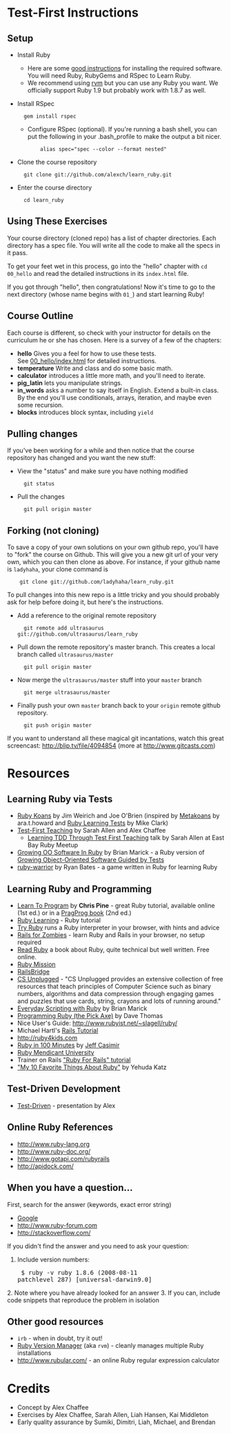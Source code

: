 # Test-First Instructions

## Setup

* Install Ruby

  * Here are some [good instructions](http://www.wiki.devchix.com/index.php?title=Workshop_Installation_Notes_Rails_3)
for installing the required software.  You will need Ruby, RubyGems and RSpec to Learn Ruby.
  * We recommend using [rvm](http://rvm.beginrescueend.com) but you can use any Ruby you want. We officially support Ruby 1.9 but probably work with 1.8.7 as well.

* Install RSpec

        gem install rspec

  * Configure RSpec (optional). If you're running a bash shell, you can put the following in your .bash_profile to make the output a bit nicer.

            alias spec="spec --color --format nested"

* Clone the course repository

        git clone git://github.com/alexch/learn_ruby.git

* Enter the course directory

        cd learn_ruby
        

## Using These Exercises

Your course directory (cloned repo) has a list of chapter directories. Each
directory has a spec file. You will write all the code to make all the specs
in it pass.

To get your feet wet in this process, go into the "hello" chapter with `cd
00_hello` and read the detailed instructions in its `index.html` file.

If you got through "hello", then congratulations! Now it's time to go to the
next directory (whose name begins with `01_`) and start learning Ruby!

## Course Outline

Each course is different, so check with your instructor for details on the
curriculum he or she has chosen. Here is a survey of a few of the chapters: 

* **hello** 
  Gives you a feel for how to use these tests.  
  See [00_hello/index.html](00_hello/index.html) for detailed instructions.
* **temperature**
  Write and class and do some basic math.
* **calculator** introduces a little more math, and you'll need to iterate.
* **pig\_latin** lets you manipulate strings.
* **in\_words** asks a number to say itself in English. Extend a built-in class. By the end you'll use conditionals, arrays, iteration, and maybe even some recursion.
* **blocks** introduces block syntax, including `yield`

## Pulling changes

If you've been working for a while and then notice that the course repository has changed and you want the new stuff:

* View the "status" and make sure you have nothing modified

        git status

* Pull the changes

        git pull origin master

## Forking (not cloning)

To save a copy of your own solutions on your own github repo, you'll have to "fork" the course on Github. This will give you a new git url of your very own, which you can then clone as above. For instance, if your github name is `ladyhaha`, your clone command is

        git clone git://github.com/ladyhaha/learn_ruby.git

To pull changes into this new repo is a little tricky and you should probably ask for help before doing it, but here's the instructions.

* Add a reference to the original remote repository

        git remote add ultrasaurus git://github.com/ultrasaurus/learn_ruby

* Pull down the remote repository's master branch. This creates a local branch called `ultrasaurus/master`

        git pull origin master

* Now merge the `ultrasaurus/master` stuff into your `master` branch

        git merge ultrasaurus/master

* Finally push your own `master` branch back to your `origin` remote github repository.

        git push origin master

If you want to understand all these magical git incantations, watch this great screencast: <http://blip.tv/file/4094854> (more at <http://www.gitcasts.com>)

# Resources

## Learning Ruby via Tests
* [Ruby Koans](http://rubykoans.com) by Jim Weirich and Joe O'Brien (inspired by [Metakoans](http://rubyquiz.com/quiz67.html) by ara.t.howard and [Ruby Learning Tests](http://clarkware.com/cgi/blosxom/2005/03/18) by Mike Clark)
* [Test-First Teaching](http://testfirst.org) by Sarah Allen and Alex Chaffee
  * [Learning TDD Through Test First Teaching](http://www.youtube.com/watch?v=KgfdlZuVz7I) talk by Sarah Allen at East Bay Ruby Meetup
* [Growing OO Software In Ruby](http://www.exampler.com/blog/2009/12/17/growing-object-oriented-software-in-ruby/) by Brian Marick - a Ruby version of [Growing Object-Oriented Software Guided by Tests](http://www.growing-object-oriented-software.com/)
* [ruby-warrior](http://github.com/ryanb/ruby-warrior) by Ryan Bates - a game written in Ruby for learning Ruby

## Learning Ruby and Programming
* [Learn To Program](http://pine.fm/LearnToProgram/) by **Chris Pine** - great Ruby tutorial, available online (1st ed.) or in a [PragProg book](http://www.pragprog.com/titles/ltp2/learn-to-program-2nd-edition) (2nd ed.)
* [Ruby Learning](http://rubylearning.com/satishtalim/tutorial.html) - Ruby tutorial
* [Try Ruby](http://tryruby.org) runs a Ruby interpreter in your browser, with hints and advice
* [Rails for Zombies](http://railsforzombies.org) - learn Ruby and Rails in your browser, no setup required
* [Read Ruby](http://ruby.runpaint.org/) a book about Ruby, quite technical but well written. Free online.
* [Ruby Mission](http://github.com/alexch/mission)
* [RailsBridge](http://groups.google.com/group/railsbridge)
* [CS Unplugged](http://www.csunplugged.org/) - "CS Unplugged provides an extensive collection of free resources that teach principles of Computer Science such as binary numbers, algorithms and data compression through engaging games and puzzles that use cards, string, crayons and lots of running around."
* [Everyday Scripting with Ruby](http://pragprog.com/titles/bmsft/everyday-scripting-with-ruby) by Brian Marick
* [Programming Ruby (the Pick Axe)](http://pragprog.com/titles/ruby/programming-ruby) by Dave Thomas
* Nice User's Guide: <http://www.rubyist.net/~slagell/ruby/>
* Michael Hartl's [Rails Tutorial](http://railstutorial.org)
* <http://ruby4kids.com>
* [Ruby in 100 Minutes](http://jumpstartlab.com/resources/ruby-jumpstart/ruby/) by [Jeff Casimir](http://jumpstartlab.com)
* [Ruby Mendicant University](http://university.rubymendicant.com)
* Trainer on Rails ["Ruby For Rails" tutorial](http://www.public.traineronrails.com/courses/ruby/)
* ["My 10 Favorite Things About Ruby"](http://yehudakatz.com/2009/08/24/my-10-favorite-things-about-the-ruby-language/) by Yehuda Katz

## Test-Driven Development
* [Test-Driven](http://www.slideshare.net/alexchaffee/test-driven) - presentation by Alex

## Online Ruby References

* <http://www.ruby-lang.org>
*	<http://www.ruby-doc.org/>
*	<http://www.gotapi.com/rubyrails>
*	<http://apidock.com/>

## When you have a question...

First, search for the answer (keywords, exact error string)

*	[Google](http://google.com)
*	<http://www.ruby-forum.com>
*	<http://stackoverflow.com/>

If you didn't find the answer and you need to ask your question:

1. Include version numbers: <pre>
    $ ruby -v
    ruby 1.8.6 (2008-08-11 patchlevel 287) \[universal-darwin9.0\]
</pre>
2. Note where you have already looked for an answer
3. If you can, include code snippets that reproduce the problem in isolation

## Other good resources

*	`irb` - when in doubt, try it out!
*	[Ruby Version Manager](http://rvm.beginrescueend.com/) (aka `rvm`) - cleanly manages multiple Ruby installations
*	<http://www.rubular.com/> - an online Ruby regular expression calculator

# Credits

* Concept by Alex Chaffee
* Exercises by Alex Chaffee, Sarah Allen, Liah Hansen, Kai Middleton
* Early quality assurance by Sumiki, Dimitri, Liah, Michael, and Brendan

